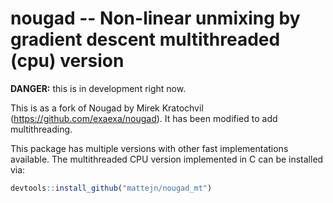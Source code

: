# nougad -- Non-linear unmixing by gradient descent multithreaded (cpu) version

**DANGER:** this is in development right now.

This is as a fork of Nougad by Mirek Kratochvil (https://github.com/exaexa/nougad).
It has been modified to add multithreading.

This package has multiple versions with other fast
implementations available. 
The multithreaded CPU version implemented in C can  be installed via:

```r
devtools::install_github("mattejn/nougad_mt")
```

